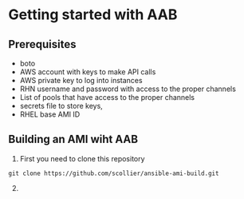 # Getting started with AAB

## Prerequisites

* boto
* AWS account with keys to make API calls
* AWS private key to log into instances
* RHN username and password with access to the proper channels
 * List of pools that have access to the proper channels
* secrets file to store keys, 
* RHEL base AMI ID

## Building an AMI wiht AAB

1. First you need to clone this repository

```git clone https://github.com/scollier/ansible-ami-build.git```

2. 



